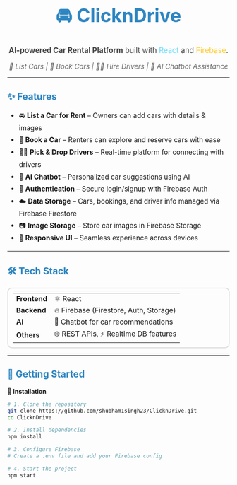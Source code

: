 <h1 align="center" style="font-size: 3em; color:#2E86C1;">
  🚘 ClicknDrive
</h1>

<p align="center" style="font-size: 1.2em; color:#444;">
  <b>AI-powered Car Rental Platform</b> built with 
  <span style="color:#61DBFB;">React</span> and 
  <span style="color:#FFCA28;">Firebase</span>.
</p>

<p align="center" style="font-size: 1.1em; font-style: italic; color:#666;">
  🚗 List Cars | 📅 Book Cars | 👨‍✈️ Hire Drivers | 🤖 AI Chatbot Assistance
</p>

---

<h2 style="color:#2E86C1;">✨ Features</h2>

<ul style="font-size: 1.1em; line-height: 1.8;">
  <li>🚘 <b>List a Car for Rent</b> – Owners can add cars with details & images</li>
  <li>📅 <b>Book a Car</b> – Renters can explore and reserve cars with ease</li>
  <li>👨‍✈️ <b>Pick & Drop Drivers</b> – Real-time platform for connecting with drivers</li>
  <li>🤖 <b>AI Chatbot</b> – Personalized car suggestions using AI</li>
  <li>🔐 <b>Authentication</b> – Secure login/signup with Firebase Auth</li>
  <li>☁️ <b>Data Storage</b> – Cars, bookings, and driver info managed via Firebase Firestore</li>
  <li>📷 <b>Image Storage</b> – Store car images in Firebase Storage</li>
  <li>📱 <b>Responsive UI</b> – Seamless experience across devices</li>
</ul>

---

<h2 style="color:#2E86C1;">🛠️ Tech Stack</h2>

<table style="border: 2px solid #ddd; border-radius: 10px; padding: 10px; width:100%;">
<tr>
  <td><b>Frontend</b></td>
  <td>⚛️ React</td>
</tr>
<tr>
  <td><b>Backend</b></td>
  <td>🔥 Firebase (Firestore, Auth, Storage)</td>
</tr>
<tr>
  <td><b>AI</b></td>
  <td>🤖 Chatbot for car recommendations</td>
</tr>
<tr>
  <td><b>Others</b></td>
  <td>🌐 REST APIs, ⚡ Realtime DB features</td>
</tr>
</table>

---

<h2 style="color:#2E86C1;">🚀 Getting Started</h2>



<b>🔹 Installation</b>  

```bash
# 1. Clone the repository
git clone https://github.com/shubham1singh23/ClicknDrive.git
cd ClicknDrive

# 2. Install dependencies
npm install

# 3. Configure Firebase
# Create a .env file and add your Firebase config

# 4. Start the project
npm start
